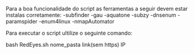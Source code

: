 Para a boa funcionalidade do script as ferramentas a seguir devem estar instalas corretamente:
-subfinder
-gau
-aquatone
-subzy
-dnsenum
-paramspider
-enum4linux
-nmapAutomator




Para executar o script ultilize o seguinte comando:

bash RedEyes.sh nome_pasta link(sem https) IP
